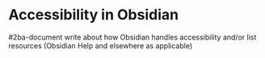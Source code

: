# Accessibility in Obsidian

#2ba-document  write about how Obsidian handles accessibility and/or list resources (Obsidian Help and elsewhere as applicable)